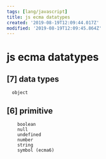 ```yaml
---
tags: [lang/javascript]
title: js ecma datatypes
created: '2019-08-19T12:09:44.017Z'
modified: '2019-08-19T12:09:45.864Z'
---
```


# js ecma datatypes

## [7] data types
	  object

## [6] primitive
		boolean
		null
		undefined
		number
		string
		symbol (ecma6)
